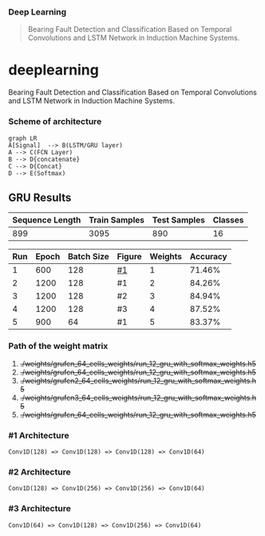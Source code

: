 ### Deep Learning
>Bearing Fault Detection and Classification Based on Temporal Convolutions and LSTM Network in Induction Machine Systems.

# deeplearning
Bearing Fault Detection and Classification Based on Temporal Convolutions and LSTM Network in Induction Machine Systems.
 ### Scheme of architecture

```mermaid
graph LR
A[Signal]  --> B(LSTM/GRU layer)
A --> C(FCN Layer)
B --> D{concatenate}
C --> D{Concat}
D --> E(Softmax)
```


## GRU Results
|  Sequence Length              |Train Samples            |Test Samples           |Classes                         |
|----------------|-------------------------------|-----------------------------|-----------------------------|
|899|3095            |890           |16            |

|Run |Epoch|Batch Size|Figure|Weights|Accuracy|
|---|---|---|---|---|---|
|1|600|128|[#1](#1-architecture)|1|71.46%|
|2|1200|128|#1|2|84.26%|
|3|1200|128|#2|3|84.94%|
|4|1200|128|#3|4|87.52%|
|5|900|64|#1|5|83.37%|

### Path of the weight matrix
1) ~~./weights/grufcn_64_cells_weights/run_12_gru_with_softmax_weights.h5~~
2) ~~./weights/grufcn_64_cells_weights/run_12_gru_with_softmax_weights.h5~~
3) ~~./weights/grufcn2_64_cells_weights/run_12_gru_with_softmax_weights.h5~~
4) ~~./weights/grufcn3_64_cells_weights/run_12_gru_with_softmax_weights.h5~~
5) ~~./weights/grufcn_64_cells_weights/run_12_gru_with_softmax_weights.h5~~

### #1 Architecture
`Conv1D(128) => Conv1D(128) => Conv1D(128) => Conv1D(64)`

### #2 Architecture
`Conv1D(128) => Conv1D(256) => Conv1D(256) => Conv1D(64)`

### #3 Architecture
`Conv1D(64) => Conv1D(128) => Conv1D(256) => Conv1D(64)`